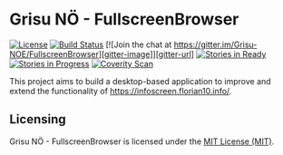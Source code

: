 Grisu NÖ - FullscreenBrowser
============
[![License][license-image]][license-url] [![Build Status][vsonline-image]][vsonline-url] [![Join the chat at https://gitter.im/Grisu-NOE/FullscreenBrowser][gitter-image]][gitter-url] [![Stories in Ready][waffle-ready-image]][waffle-url] [![Stories in Progress][waffle-inProgress-image]][waffle-url] [![Coverity Scan][coverity-image]][coverity-url]

This project aims to build a desktop-based application to improve and extend the functionality of https://infoscreen.florian10.info/.

Licensing
---------

Grisu NÖ - FullscreenBrowser is licensed under the [MIT License (MIT)](LICENSE).

[license-image]: https://img.shields.io/github/license/grisu-noe/FullscreenBrowser.svg?style=flat-square
[license-url]: LICENSE


[vsonline-image]: https://img.shields.io/vso/build/grisu-noe/91b44015-3819-4981-9e5f-67b8f5f0b585/4.svg?style=flat-square
[vsonline-url]: https://grisu-noe.visualstudio.com/DefaultCollection/FullscreenBrowser

[gitter-image]: https://img.shields.io/gitter/room/nwjs/nw.js.svg?style=flat-square
[gitter-url]: https://gitter.im/Grisu-NOE/FullscreenBrowser?utm_source=badge&utm_medium=badge&utm_campaign=pr-badge&utm_content=badge

[waffle-ready-image]: https://img.shields.io/waffle/label/Grisu-NOE/FullscreenBrowser/ready.svg?style=flat-square&label=Ready
[waffle-inProgress-image]: https://img.shields.io/waffle/label/Grisu-NOE/FullscreenBrowser/In%20Progress.svg?style=flat-square
[waffle-url]: http://waffle.io/Grisu-NOE/FullscreenBrowser

[coverity-image]: https://img.shields.io/coverity/scan/10985.svg?style=flat-square
[coverity-url]: https://scan.coverity.com/projects/grisu-noe-fullscreenbrowser
